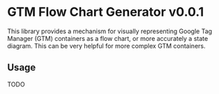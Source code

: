 # GTM Flow Chart Generator v0.0.1

This library provides a mechanism for visually representing Google Tag Manager
(GTM) containers as a flow chart, or more accurately a state diagram. This can
be very helpful for more complex GTM containers.

## Usage
TODO
